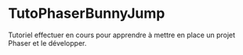 # TutoPhaserBunnyJump

Tutoriel effectuer en cours pour apprendre à mettre en place un projet Phaser et le développer.
